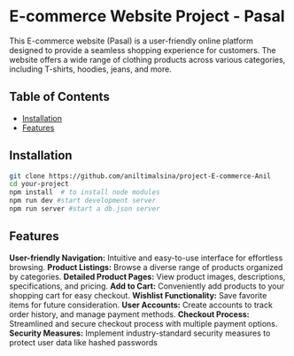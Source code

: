 # E-commerce Website Project - Pasal

This E-commerce website (Pasal) is a user-friendly online platform designed to provide a seamless shopping experience for customers. The website offers a wide range of clothing products across various categories, including T-shirts, hoodies, jeans, and more.

## Table of Contents

- [Installation](#installation)
- [Features](#features)

## Installation

```bash
git clone https://github.com/aniltimalsina/project-E-commerce-Anil
cd your-project
npm install  # to install node modules
npm run dev #start development server
npm run server #start a db.json server
```

## Features

**User-friendly Navigation:** Intuitive and easy-to-use interface for effortless browsing.
**Product Listings:** Browse a diverse range of products organized by categories.
**Detailed Product Pages:** View product images, descriptions, specifications, and pricing.
**Add to Cart:** Conveniently add products to your shopping cart for easy checkout.
**Wishlist Functionality:** Save favorite items for future consideration.
**User Accounts:** Create accounts to track order history, and manage payment methods.
**Checkout Process:** Streamlined and secure checkout process with multiple payment options.
**Security Measures:** Implement industry-standard security measures to protect user data like hashed passwords
